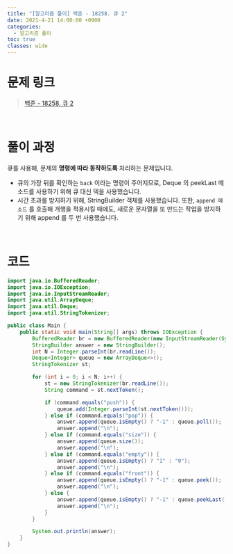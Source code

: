 ```yaml
---
title: "[알고리즘 풀이] 백준 - 18258. 큐 2"
date: 2021-4-21 14:00:00 +0900
categories:
  - 알고리즘 풀이
toc: true
classes: wide
---
```


# 문제 링크

> [백준 - 18258. 큐 2](https://www.acmicpc.net/problem/18258)

<br>

# 풀이 과정

큐를 사용해, 문제의 **명령에 따라 동작하도록** 처리하는 문제입니다.

- 큐의 가장 뒤를 확인하는 `back` 이라는 명령이 주어지므로, Deque 의 peekLast 메소드를 사용하기 위해 큐 대신 덱을 사용했습니다.
- 시간 초과를 방지하기 위해, StringBuilder 객체를 사용했습니다. 또한, `append 메소드` 를 호출해 개행을 적용시킬 때에도, 새로운 문자열을 또 만드는 작업을 방지하기 위해 append 를 두 번 사용했습니다.

<br>

# 코드

```java
import java.io.BufferedReader;
import java.io.IOException;
import java.io.InputStreamReader;
import java.util.ArrayDeque;
import java.util.Deque;
import java.util.StringTokenizer;

public class Main {
    public static void main(String[] args) throws IOException {
        BufferedReader br = new BufferedReader(new InputStreamReader(System.in));
        StringBuilder answer = new StringBuilder();
        int N = Integer.parseInt(br.readLine());
        Deque<Integer> queue = new ArrayDeque<>();
        StringTokenizer st;

        for (int i = 0; i < N; i++) {
            st = new StringTokenizer(br.readLine());
            String command = st.nextToken();

            if (command.equals("push")) {
                queue.add(Integer.parseInt(st.nextToken()));
            } else if (command.equals("pop")) {
                answer.append(queue.isEmpty() ? "-1" : queue.poll());
                answer.append("\n");
            } else if (command.equals("size")) {
                answer.append(queue.size());
                answer.append("\n");
            } else if (command.equals("empty")) {
                answer.append(queue.isEmpty() ? "1" : "0");
                answer.append("\n");
            } else if (command.equals("front")) {
                answer.append(queue.isEmpty() ? "-1" : queue.peek());
                answer.append("\n");
            } else {
                answer.append(queue.isEmpty() ? "-1" : queue.peekLast());
                answer.append("\n");
            }
        }

        System.out.println(answer);
    }
}
```